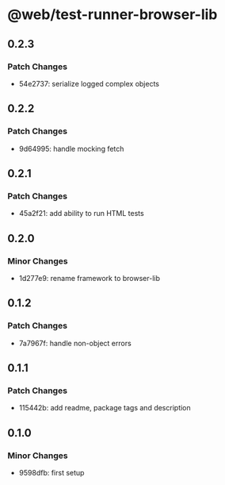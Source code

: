 # @web/test-runner-browser-lib

## 0.2.3

### Patch Changes

- 54e2737: serialize logged complex objects

## 0.2.2

### Patch Changes

- 9d64995: handle mocking fetch

## 0.2.1

### Patch Changes

- 45a2f21: add ability to run HTML tests

## 0.2.0

### Minor Changes

- 1d277e9: rename framework to browser-lib

## 0.1.2

### Patch Changes

- 7a7967f: handle non-object errors

## 0.1.1

### Patch Changes

- 115442b: add readme, package tags and description

## 0.1.0

### Minor Changes

- 9598dfb: first setup
